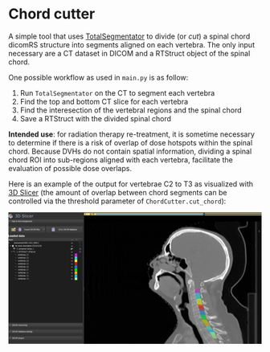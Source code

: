 # Chord cutter

A simple tool that uses
[TotalSegmentator](https://github.com/wasserth/TotalSegmentator) to divide (or
*cut*) a spinal chord dicomRS structure into segments aligned on each vertebra.
The only input necessary are a CT dataset in DICOM and a RTStruct object of the
spinal chord. 

One possible workflow as used in `main.py` is as follow:
1. Run `TotalSegmentator` on the CT to segment each vertebra
2. Find the top and bottom CT slice for each vertebra
3. Find the interesection of the vertebral regions and the spinal chord
4. Save a RTStruct with the divided spinal chord

**Intended use**: for radiation therapy re-treatment, it is sometime necessary
to determine if there is a risk of overlap of dose hotspots within the spinal
chord. Because DVHs do not contain spatial information, dividing a spinal chord
ROI into sub-regions aligned with each vertebra, facilitate the evaluation of
possible dose overlaps.

Here is an example of the output for vertebrae C2 to T3 as visualized with [3D
Slicer](https://www.slicer.org/) (the amount of overlap between chord segments
can be controlled via the threshold parameter of `ChordCutter.cut_chord`):

![example of output](/imgs/chord_dcm.png)
